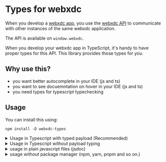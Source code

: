 # Types for webxdc

When you develop a [webxdc app](https://webxdc.org), you use the [webxdc
API](https://docs.webxdc.org/spec.html) to communicate with other instances of
the same webxdc application.

The API is available on `window.webxdc`.

When you develop your webxdc app in TypeScript, it's handy to have proper
types for this API. This library provides those types for you.

## Why use this?

- you want better autocomplete in your IDE (js and ts)
- you want to see docuemntation on hover in your IDE (js and ts)
- you need types for typescript typechecking

## Usage

You can install this using:

```shell
npm install -D webxdc-types
```

<details>
<summary> Usage in Typescript with typed payload (Recommended) </summary>

You should have a type that describes your webxdc payload structure in use
by your application:

```typescript
type Payload = {
  label: string;
  value: number;
};
```

Once you have a `Payload` type, you can declare the type of `window.webxdc` in
your application:

```typescript
import { WebXdc } from "webxdc-types";

declare global {
  interface Window {
    webxdc: WebXdc<Payload>;
  }
}
```

(write this in a file that is picked up by the typescript compiler, paths like `src/types.d.ts` or `src/global.d.ts` should work)

Now `window.webxdc` should be fully typed.

</details>

<details>
<summary> Usage in Typescript without payload typing </summary>

Use this if you just want completions for the api, but not for the status update payloads, they will get the `any` type with this method.

```typescript
import "webxdc-types/global";
// or
/// <reference types="webxdc-types/global" />
```

Now `window.webxdc` should be typed.

</details>

<details>
<summary> 
usage in plain javascript files (jsdoc)
</summary>

If your IDE supports it (vscode and it's forks do), you can add `//@ts-check` to the top of your javascript file to enable typescript type checking for it.

you can then type variables like this

```js
//@ts-check

/** @type {number} documentation of the value */
const my_var = 8;
```

You can use this to import the webxdc types when you need them to type your functions:

```js
/**
 * @typedef {any} MyPayload
 * @typedef {import('webxdc-types').XDCFile} XDCFile
 * @typedef {import('webxdc-types').ReceivedStatusUpdate<MyPayload>} ReceivedStatusUpdate
 * @typedef {import('webxdc-types').SendingStatusUpdate<MyPayload>} SendingStatusUpdate
 * @typedef {import('webxdc-types').Webxdc<MyPayload>} Webxdc
 */
// note that this does not set `window.webxdc` for you follow the steps below for that.
```

### Without typed payloads

If you just want the api and not want to type your payloads you can import the types for `window.webxdc` like this:

```
/** @typedef {import('webxdc-types/global')} */
```

### With typed payloads

For this you need to create a `mytypes.d.ts` file declaring your payload type:

```typescript
import { WebXdc } from "webxdc-types";

// do your own payload type here
type Payload = {
  label: string;
  value: number;
};

declare global {
  interface Window {
    webxdc: WebXdc<Payload>;
  }
}
```

Then import this file like this:

```js
/** @typedef {import('./my_types')} */
```

</details>


<details>
<summary> 
usage without package manager (npm, yarn, pnpm and so on.)
</summary>

Copy `global.d.ts` and `webxdc.d.ts` files into your project and use one of the methods above, adjusting the import path acordingly.

```js
/** @typedef {import('./global')} */
/** @typedef {import('./webxdc')} */
```

You can also combine the two files if you have basic knowledge of typescript.

</details>